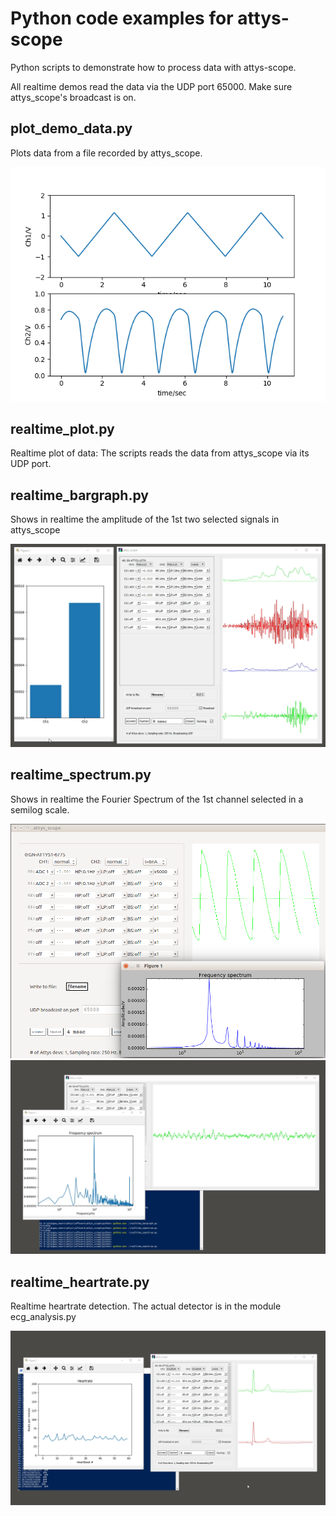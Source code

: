 # Python code examples for attys-scope
Python scripts to demonstrate how to process data with
attys-scope.

All realtime demos read the data via the UDP port 65000.
Make sure attys_scope's broadcast is on.

## plot_demo_data.py
Plots data from a file recorded by attys_scope.

![alt tag](plot_demo_data_screenshot.png)

## realtime_plot.py
Realtime plot of data: The scripts reads the data from
attys_scope via its UDP port.

## realtime_bargraph.py
Shows in realtime the amplitude of the 1st two selected
signals in attys_scope

![alt tag](realtime_bargraph_screenshot.png)

## realtime_spectrum.py
Shows in realtime the Fourier Spectrum of the 1st channel selected
in a semilog scale.

![alt tag](realtime_spectrum.png)
![alt tag](realtime_spectrum_eeg_alpha_waves.png)

## realtime_heartrate.py
Realtime heartrate detection. The actual detector is in the
module ecg_analysis.py

![alt tag](realtime_heartrate.png)
